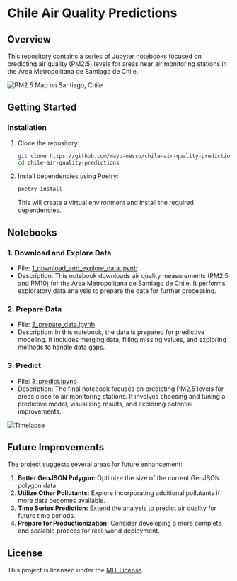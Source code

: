 # Chile Air Quality Predictions

## Overview

This repository contains a series of Jupyter notebooks focused on predicting air quality (PM2.5) levels for areas near air monitoring stations in the Area Metropolitana de Santiago de Chile.

![PM2.5 Map on Santiago, Chile](./imgs/SCL_PM2.5_MAP.jpg)

## Getting Started

### Installation

1. Clone the repository:

    ```bash
    git clone https://github.com/mayo-nesso/chile-air-quality-predictions.git
    cd chile-air-quality-predictions
    ```

2. Install dependencies using Poetry:

    ```bash
    poetry install
    ```

    This will create a virtual environment and install the required dependencies.

## Notebooks

### 1. Download and Explore Data

- File: [1_download_and_explore_data.ipynb](chile_air_quality_predictions/1_download_and_explore_data.ipynb)
- Description: This notebook downloads air quality measurements (PM2.5 and PM10) for the Area Metropolitana de Santiago de Chile. It performs exploratory data analysis to prepare the data for further processing.

### 2. Prepare Data

- File: [2_prepare_data.ipynb](chile_air_quality_predictions/2_prepare_data.ipynb)
- Description: In this notebook, the data is prepared for predictive modeling. It includes merging data, filling missing values, and exploring methods to handle data gaps.

### 3. Predict

- File: [3_predict.ipynb](chile_air_quality_predictions/3_predict.ipynb)
- Description: The final notebook focuses on predicting PM2.5 levels for areas close to air monitoring stations. It involves choosing and tuning a predictive model, visualizing results, and exploring potential improvements.

![Timelapse](./imgs/SCL_PM2.5_TIMELAPSE.gif)

## Future Improvements

The project suggests several areas for future enhancement:

1. **Better GeoJSON Polygon:** Optimize the size of the current GeoJSON polygon data.
2. **Utilize Other Pollutants:** Explore incorporating additional pollutants if more data becomes available.
3. **Time Series Prediction:** Extend the analysis to predict air quality for future time periods.
4. **Prepare for Productionization:** Consider developing a more complete and scalable process for real-world deployment.

## License

This project is licensed under the [MIT License](LICENSE.md).
